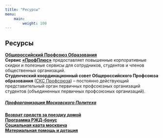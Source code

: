 ```yaml
---
title: "Ресурсы"
menu:
    main:
        weight: 100
---
```

## Ресурсы
**[Общероссийский Профсоюз Образования](<https://www.eseur.ru/>)**   
**Сервис [«ПрофПлюс»](<https://profplus.info/>)** предоставляет повышенные корпоративные скидки и полезные сервисы для сотрудников, студентов и членов общественных организаций.   
**Студенческий координационный совет Общероссийского Профсоюза образования** ([СКС Профсоюза](<https://vk.com/sks_rf>))  – постоянно действующий представительный орган первичных профсоюзных организаций студентов (объединенных первичных профсоюзных организаций).  
##### [Профорганизация Московского Политеха](<https://vk.com/profkommospolytech>) 
**[Возврат средств за поездку домой](<https://vk.com/wall-5563729_30966>)**  
**[Программа РЖД-бонус](<https://vk.com/wall-5563729_30966>)**     
**[Социальная карта москвича](<https://vk.com/wall-5563729_30929>)**  
**[Материальная помощь и дотация](<https://vk.com/wall-5563729_31179>)**  

